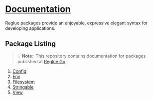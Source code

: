 # [Documentation](https://reglue4go.github.io)

Reglue packages provide an enjoyable, expressive elegant syntax for developing applications.

## Package Listing

> 💡 **Note:**&ensp;This repository contains documentation for packages published at [Reglue Go](https://github.com/reglue4go)

1.  [Config](https://reglue4go.github.io/config)
1.  [Env](https://reglue4go.github.io/env/)
1.  [Filesystem](https://reglue4go.github.io/filesystem/)
1.  [Stringable](https://reglue4go.github.io/stringable/)
1.  [View](https://reglue4go.github.io/view/)

[//]: # '## License'
[//]: # 'A license is provided on a per user basis.'
[//]: # '# [![dnkwati](https://img.shields.io/badge/-%40dnkwati-black)](mailto:drnkwati@gmail.com)'
[//]: # '![Go logo](https://reglue4go.github.io/docs/img/go/Go-Logo_Blue.svg)'
[//]: # '# Tips'
[//]: # 'https://stackoverflow.com/questions/4823468/comments-in-markdown'
[//]: # '![GitHub profile picture](https://github.com/drnkwati.png)'
[//]: # 'https://choosealicense.com/no-permission/'
[//]: # '1. [Cryptography](https://reglue4go.github.io/cryptography)'
[//]: # '1. [Database](https://reglue4go.github.io/db)'
[//]: # '1. [Database - GORM](https://reglue4go.github.io/db4gorm)'
[//]: # '1. [Foundation](https://reglue4go.github.io/foundation/)'
[//]: # '1. [Structures](https://reglue4go.github.io/structures/)'
